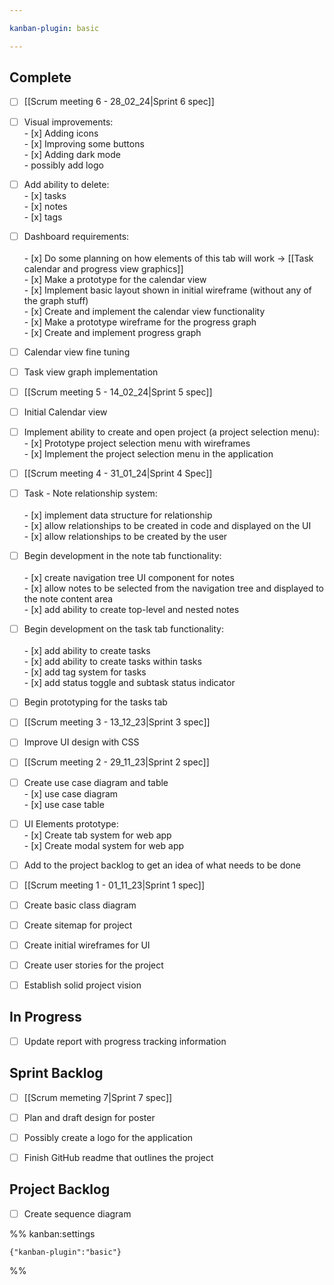 ```yaml
---

kanban-plugin: basic

---
```


## Complete

- [ ] [[Scrum meeting 6 - 28_02_24|Sprint 6 spec]]
- [ ] Visual improvements:<br>- [x] Adding icons<br>- [x] Improving some buttons<br>- [x] Adding dark mode<br>- possibly add logo
- [ ] Add ability to delete:<br>- [x] tasks<br>- [x] notes<br>- [x] tags
- [ ] Dashboard requirements:<br><br>- [x] Do some planning on how elements of this tab will work -> [[Task calendar and progress view graphics]]<br>- [x] Make a prototype for the calendar view<br>- [x] Implement basic layout shown in initial wireframe (without any of the graph stuff)<br>- [x] Create and implement the calendar view functionality<br>- [x] Make a prototype wireframe for the progress graph<br>- [x] Create and implement progress graph
- [ ] Calendar view fine tuning
- [ ] Task view graph implementation
- [ ] [[Scrum meeting 5 - 14_02_24|Sprint 5 spec]]
- [ ] Initial Calendar view
- [ ] Implement ability to create and open project (a project selection menu):<br>- [x] Prototype project selection menu with wireframes<br>- [x] Implement the project selection menu in the application
- [ ] [[Scrum meeting 4 - 31_01_24|Sprint 4 Spec]]
- [ ] Task - Note relationship system:<br><br>- [x] implement data structure for relationship<br>- [x] allow relationships to be created in code and displayed on the UI<br>- [x] allow relationships to be created by the user
- [ ] Begin development in the note tab functionality:<br><br>- [x] create navigation tree UI component for notes<br>- [x] allow notes to be selected from the navigation tree and displayed to the note content area<br>- [x] add ability to create top-level and nested notes
- [ ] Begin development on the task tab functionality:<br><br>- [x] add ability to create tasks<br>- [x] add ability to create tasks within tasks<br>- [x] add tag system for tasks<br>- [x] add status toggle and subtask status indicator
- [ ] Begin prototyping for the tasks tab
- [ ] [[Scrum meeting 3 - 13_12_23|Sprint 3 spec]]
- [ ] Improve UI design with CSS
- [ ] [[Scrum meeting 2 - 29_11_23|Sprint 2 spec]]
- [ ] Create use case diagram and table<br>- [x] use case diagram<br>- [x] use case table
- [ ] UI Elements prototype:<br>- [x] Create tab system for web app<br>- [x] Create modal system for web app
- [ ] Add to the project backlog to get an idea of what needs to be done
- [ ] [[Scrum meeting 1 - 01_11_23|Sprint 1 spec]]
- [ ] Create basic class diagram
- [ ] Create sitemap for project
- [ ] Create initial wireframes for UI
- [ ] Create user stories for the project
- [ ] Establish solid project vision


## In Progress

- [ ] Update report with progress tracking information


## Sprint Backlog

- [ ] [[Scrum memeting 7|Sprint 7 spec]]
- [ ] Plan and draft design for poster
- [ ] Possibly create a logo for the application
- [ ] Finish GitHub readme that outlines the project


## Project Backlog

- [ ] Create sequence diagram




%% kanban:settings
```
{"kanban-plugin":"basic"}
```
%%